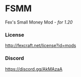 # FSMM
Fex's Small Money Mod - *for 1.20*

### License
http://fexcraft.net/license?id=mods

### Discord
https://discord.gg/AkMAzaA
